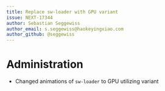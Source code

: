 ```yaml
---
title: Replace sw-loader with GPU variant
issue: NEXT-17344
author: Sebastian Seggewiss
author_email: s.seggewiss@haokeyingxiao.com
author_github: @seggewiss
---
```

# Administration
* Changed animations of `sw-loader` to GPU utilizing variant
